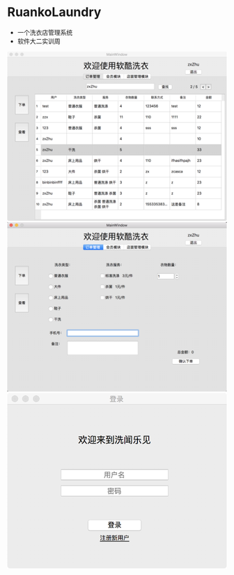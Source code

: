 # RuankoLaundry

* 一个洗衣店管理系统 
* 软件大二实训周

![image1](https://github.com/zx-Zhu/RuankoLaundry/blob/master/screenshot/WX20171016-184219@2x.png)
![image2](https://github.com/zx-Zhu/RuankoLaundry/blob/master/screenshot/WX20171016-184227@2x.png)
![image3](https://github.com/zx-Zhu/RuankoLaundry/blob/master/screenshot/WX20171016-184256@2x.png)
